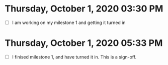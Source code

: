 # Thursday, October  1, 2020 03:30 PM
- [ ] I am working on my milestone 1 and getting it turned in
# Thursday, October  1, 2020 05:33 PM
- [ ] I finised milestone 1, and have turned it in. 
 This is a sign-off.
